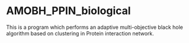 # AMOBH_PPIN_biological
This is a program which performs an adaptive multi-objective black hole algorithm based on clustering in Protein interaction network.
